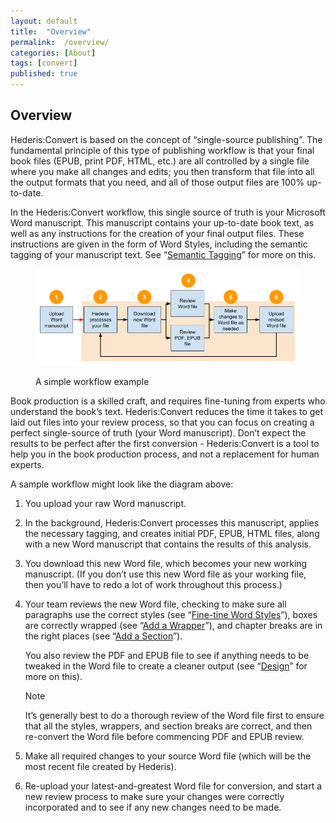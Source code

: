 ```yaml
---
layout: default
title:  "Overview"
permalink:  /overview/
categories: [About]
tags: [convert]
published: true
---
```


<section data-type="introduction" class="hsecintroduction" data-hederis-type="hsecintroduction" id="overview" data-pi-attrs="id: overview; data-tags: convert;" role="doc-introduction" data-tags="convert" data-author-name=" " data-book-title=" " title="Overview"><h1 data-hederis-type="hblkchaptitle" class="hblkchaptitle" id="pilrebG8B">Overview</h1><p class="hblkp" data-hederis-type="hblkp" id="p8GLyn4Ec">Hederis:Convert is based on the concept of &#8220;single-source publishing&#8221;. The fundamental principle of this type of publishing workflow is that your final book files (EPUB, print PDF, HTML, etc.) are all controlled by a single file where you make all changes and edits; you then transform that file into all the output formats that you need, and all of those output files are 100% up-to-date. </p><p class="hblkp" data-hederis-type="hblkp" id="pH7T6BWcr">In the Hederis:Convert workflow, this single source of truth is your Microsoft Word manuscript. This manuscript contains your up-to-date book text, as well as any instructions for the creation of your final output files. These instructions are given in the form of Word Styles, including the semantic tagging of your manuscript text. See &#8220;<a href="{% post_url 2020-07-25-15-SemanticTagging %}" data-hederis-type="hspana" id="px8R48RVM"><span class="Hyperlink" data-hederis-type="hspnspan" id="pXgLDqeqW">Semantic Tagging</span></a>&#8221; for more on this.</p><figure class="hwprfig" data-hederis-type="hwprfig" id="pyJj9aG9y"><img data-hederis-type="hblkimg" class="hblkimg" id="p0O2OGY28" src="/images/workflow.png" data-img-src="workflow.png"/><p class="hblkcaption" data-hederis-type="hblkcaption" id="poDuk62bQ">A simple workflow example</p></figure><p class="hblkp" data-hederis-type="hblkp" id="pkJcC3b5r">Book production is a skilled craft, and requires fine-tuning from experts who understand the book&#8217;s text. Hederis:Convert reduces the time it takes to get laid out files into your review process, so that you can focus on creating a perfect single-source of truth (your Word manuscript). Don&#8217;t expect the results to be perfect after the first conversion - Hederis:Convert is a tool to help you in the book production process, and not a replacement for human experts.</p><p class="hblkp" data-hederis-type="hblkp" id="pa0ln9koI">A sample workflow might look like the diagram above:</p><ol class="hwprnumlist" data-hederis-type="hwprnumlist" id="pcCvWcHNJ"><li class="hblkoli" data-hederis-type="hblkoli" id="lildPqIZoO"><p class="hblkoli" data-hederis-type="hblklip" id="pWQq8VGD6">You upload your raw Word manuscript.</p></li><li class="hblkoli" data-hederis-type="hblkoli" id="li0edPMj04"><p class="hblkoli" data-hederis-type="hblklip" id="pOywJUoCn">In the background, Hederis:Convert processes this manuscript, applies the necessary tagging, and creates initial PDF, EPUB, HTML files, along with a new Word manuscript that contains the results of this analysis.</p></li><li class="hblkoli" data-hederis-type="hblkoli" id="liCuLe0iBD"><p class="hblkoli" data-hederis-type="hblklip" id="p38G9fBKC">You download this new Word file, which becomes your new working manuscript. (If you don&#8217;t use this new Word file as your working file, then you&#8217;ll have to redo a lot of work throughout this process.)</p></li><li class="hblkoli" data-hederis-type="hblkoli" id="lietWDXQL7"><p class="hblkoli" data-hederis-type="hblklip" id="p9NqSUcAZ">Your team reviews the new Word file, checking to make sure all paragraphs use the correct styles (see &#8220;<a href="{% post_url 2020-07-25-17-Fine-tuneWordStyles %}" data-hederis-type="hspana" id="pJ8ty1wmr"><span class="Hyperlink" data-hederis-type="hspnspan" id="pPOEvUPPF">Fine-tine Word Styles</span></a>&#8221;), boxes are correctly wrapped (see &#8220;<a href="{% post_url 2020-07-25-18-AddaWrapper %}" data-hederis-type="hspana" id="p64SSbOie"><span class="Hyperlink" data-hederis-type="hspnspan" id="p1xaj3zww">Add a Wrapper</span></a>&#8221;), and chapter breaks are in the right places (see &#8220;<a href="{% post_url 2020-07-25-19-AddaSection %}" data-hederis-type="hspana" id="pGQXvhCGT"><span class="Hyperlink" data-hederis-type="hspnspan" id="p3yBWrtEv">Add a Section</span></a>&#8221;).</p><p class="hblklicont" data-hederis-type="hblklicont" id="p6xH1Zhu7">You also review the PDF and EPUB file to see if anything needs to be tweaked in the Word file to create a cleaner output (see &#8220;<a href="{% post_url 2020-07-25-23-Design %}" data-hederis-type="hspana" id="pgBnTOCaR"><span class="Hyperlink" data-hederis-type="hspnspan" id="pumEFPrCM">Design</span></a>&#8221; for more on this).</p><aside class="hwprbox box" data-hederis-type="hwprbox" id="pJHsc1xfg" data-type="sidebar"><p class="hblktype" data-hederis-type="hblktype" id="p8a9MB2N2">Note</p><p class="hblkp" data-hederis-type="hblkp" id="pGF5oy0aq">It&#8217;s generally best to do a thorough review of the Word file first to ensure that all the styles, wrappers, and section breaks are correct, and then re-convert the Word file before commencing PDF and EPUB review. </p></aside></li><li class="hblkoli" data-hederis-type="hblkoli" id="lihyeCYd38"><p class="hblkoli" data-hederis-type="hblklip" id="pmrHCUt2R">Make all required changes to your source Word file (which will be the most recent file created by Hederis).</p></li><li class="hblkoli" data-hederis-type="hblkoli" id="liGfmh13X2"><p class="hblkoli" data-hederis-type="hblklip" id="pBq2ZcqgP">Re-upload your latest-and-greatest Word file for conversion, and start a new review process to make sure your changes were correctly incorporated and to see if any new changes need to be made.</p></li></ol></section>